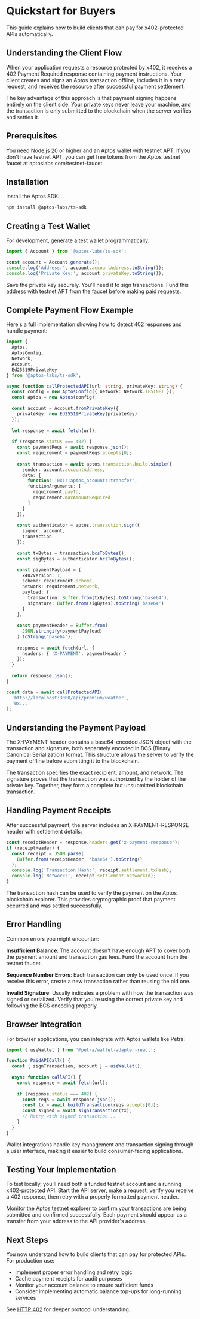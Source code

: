 # Quickstart for Buyers

This guide explains how to build clients that can pay for x402-protected APIs automatically.

## Understanding the Client Flow

When your application requests a resource protected by x402, it receives a 402 Payment Required response containing payment instructions. Your client creates and signs an Aptos transaction offline, includes it in a retry request, and receives the resource after successful payment settlement.

The key advantage of this approach is that payment signing happens entirely on the client side. Your private keys never leave your machine, and the transaction is only submitted to the blockchain when the server verifies and settles it.

## Prerequisites

You need Node.js 20 or higher and an Aptos wallet with testnet APT. If you don't have testnet APT, you can get free tokens from the Aptos testnet faucet at aptoslabs.com/testnet-faucet.

## Installation

Install the Aptos SDK:

```bash
npm install @aptos-labs/ts-sdk
```

## Creating a Test Wallet

For development, generate a test wallet programmatically:

```typescript
import { Account } from '@aptos-labs/ts-sdk';

const account = Account.generate();
console.log('Address:', account.accountAddress.toString());
console.log('Private Key:', account.privateKey.toString());
```

Save the private key securely. You'll need it to sign transactions. Fund this address with testnet APT from the faucet before making paid requests.

## Complete Payment Flow Example

Here's a full implementation showing how to detect 402 responses and handle payment:

```typescript
import {
  Aptos,
  AptosConfig,
  Network,
  Account,
  Ed25519PrivateKey
} from '@aptos-labs/ts-sdk';

async function callProtectedAPI(url: string, privateKey: string) {
  const config = new AptosConfig({ network: Network.TESTNET });
  const aptos = new Aptos(config);
  
  const account = Account.fromPrivateKey({
    privateKey: new Ed25519PrivateKey(privateKey)
  });
  
  let response = await fetch(url);
  
  if (response.status === 402) {
    const paymentReqs = await response.json();
    const requirement = paymentReqs.accepts[0];
    
    const transaction = await aptos.transaction.build.simple({
      sender: account.accountAddress,
      data: {
        function: '0x1::aptos_account::transfer',
        functionArguments: [
          requirement.payTo,
          requirement.maxAmountRequired
        ]
      }
    });
    
    const authenticator = aptos.transaction.sign({
      signer: account,
      transaction
    });
    
    const txBytes = transaction.bcsToBytes();
    const sigBytes = authenticator.bcsToBytes();
    
    const paymentPayload = {
      x402Version: 1,
      scheme: requirement.scheme,
      network: requirement.network,
      payload: {
        transaction: Buffer.from(txBytes).toString('base64'),
        signature: Buffer.from(sigBytes).toString('base64')
      }
    };
    
    const paymentHeader = Buffer.from(
      JSON.stringify(paymentPayload)
    ).toString('base64');
    
    response = await fetch(url, {
      headers: { 'X-PAYMENT': paymentHeader }
    });
  }
  
  return response.json();
}

const data = await callProtectedAPI(
  'http://localhost:3000/api/premium/weather',
  '0x...'
);
```

## Understanding the Payment Payload

The X-PAYMENT header contains a base64-encoded JSON object with the transaction and signature, both separately encoded in BCS (Binary Canonical Serialization) format. This structure allows the server to verify the payment offline before submitting it to the blockchain.

The transaction specifies the exact recipient, amount, and network. The signature proves that the transaction was authorized by the holder of the private key. Together, they form a complete but unsubmitted blockchain transaction.

## Handling Payment Receipts

After successful payment, the server includes an X-PAYMENT-RESPONSE header with settlement details:

```typescript
const receiptHeader = response.headers.get('x-payment-response');
if (receiptHeader) {
  const receipt = JSON.parse(
    Buffer.from(receiptHeader, 'base64').toString()
  );
  console.log('Transaction Hash:', receipt.settlement.txHash);
  console.log('Network:', receipt.settlement.networkId);
}
```

The transaction hash can be used to verify the payment on the Aptos blockchain explorer. This provides cryptographic proof that payment occurred and was settled successfully.

## Error Handling

Common errors you might encounter:

**Insufficient Balance**: The account doesn't have enough APT to cover both the payment amount and transaction gas fees. Fund the account from the testnet faucet.

**Sequence Number Errors**: Each transaction can only be used once. If you receive this error, create a new transaction rather than reusing the old one.

**Invalid Signature**: Usually indicates a problem with how the transaction was signed or serialized. Verify that you're using the correct private key and following the BCS encoding properly.

## Browser Integration

For browser applications, you can integrate with Aptos wallets like Petra:

```typescript
import { useWallet } from '@petra/wallet-adapter-react';

function PaidAPICall() {
  const { signTransaction, account } = useWallet();
  
  async function callAPI() {
    const response = await fetch(url);
    
    if (response.status === 402) {
      const reqs = await response.json();
      const tx = await buildTransaction(reqs.accepts[0]);
      const signed = await signTransaction(tx);
      // Retry with signed transaction...
    }
  }
}
```

Wallet integrations handle key management and transaction signing through a user interface, making it easier to build consumer-facing applications.

## Testing Your Implementation

To test locally, you'll need both a funded testnet account and a running x402-protected API. Start the API server, make a request, verify you receive a 402 response, then retry with a properly formatted payment header.

Monitor the Aptos testnet explorer to confirm your transactions are being submitted and confirmed successfully. Each payment should appear as a transfer from your address to the API provider's address.

## Next Steps

You now understand how to build clients that can pay for protected APIs. For production use:

- Implement proper error handling and retry logic
- Cache payment receipts for audit purposes
- Monitor your account balance to ensure sufficient funds
- Consider implementing automatic balance top-ups for long-running services

See [HTTP 402](../core-concepts/http-402.md) for deeper protocol understanding.
